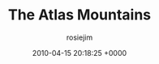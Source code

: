 ---
blog: travel
date: 2010-04-15 20:18:25 +0000
title: "The Atlas Mountains"
author: rosiejim
permalink: /morocco/marrakech/honeymoon-2010/the-atlas-mountains/
---